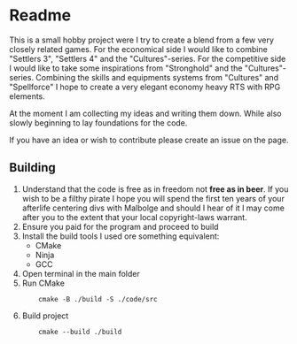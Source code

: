 # Readme
This is a small hobby project were I try to create a blend from
a few very closely related games.
For the economical side I would like to combine "Settlers 3", "Settlers 4"
and the "Cultures"-series.
For the competitive side I would like to take some inspirations from
"Stronghold" and the "Cultures"-series.
Combining the skills and equipments systems from "Cultures" and "Spellforce"
I hope to create a very elegant economy heavy RTS with RPG elements.

At the moment I am collecting my ideas and writing them down.
While also slowly beginning to lay foundations for the code.

If you have an idea or wish to contribute please create an issue on the page.

## Building

1. Understand that the code is free as in freedom not **free as in beer**.
	If you wish to be a filthy pirate I hope you will spend the first ten years 
	of your afterlife centering divs with Malbolge and should I hear of it
	I may come after you to the extent that your local copyright-laws warrant.
2. Ensure you paid for the program and proceed to build
3. Install the build tools I used ore something equivalent:
	- CMake
	- Ninja
	- GCC
4. Open terminal in the main folder
5. Run CMake
	``` 
		cmake -B ./build -S ./code/src
	```
6. Build project
	``` 
		cmake --build ./build
	```
